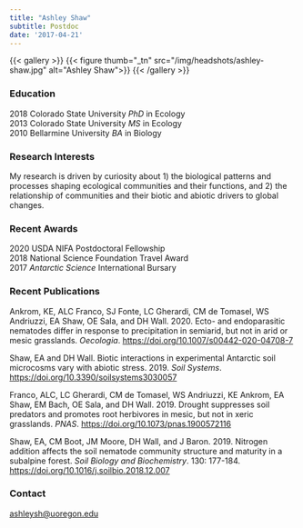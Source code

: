 ```yaml
---
title: "Ashley Shaw"
subtitle: Postdoc 
date: '2017-04-21'
---
```



{{< gallery >}}
  {{< figure thumb="_tn" src="/img/headshots/ashley-shaw.jpg" alt="Ashley Shaw">}}
{{< /gallery >}} 

<!--more-->
### Education
2018 Colorado State University _PhD_ in Ecology  
2013 Colorado State University _MS_ in Ecology  
2010 Bellarmine University _BA_ in Biology  

### Research Interests
My research is driven by curiosity about 1) the biological patterns and processes shaping ecological communities and their functions, and 2) the relationship of communities and their biotic and abiotic drivers to global changes.  

### Recent Awards
2020 USDA NIFA Postdoctoral Fellowship  
2018 National Science Foundation Travel Award   
2017 _Antarctic Science_ International Bursary  

### Recent Publications
Ankrom, KE, ALC Franco, SJ Fonte, LC Gherardi, CM de Tomasel, WS Andriuzzi, EA Shaw, OE Sala, and DH Wall. 2020. Ecto- and endoparasitic nematodes differ in response to precipitation in semiarid, but not in arid or mesic grasslands. _Oecologia_. https://doi.org/10.1007/s00442-020-04708-7

Shaw, EA and DH Wall. Biotic interactions in experimental Antarctic soil microcosms vary with abiotic stress. 2019. _Soil Systems_. https://doi.org/10.3390/soilsystems3030057

Franco, ALC, LC Gherardi, CM de Tomasel, WS Andriuzzi, KE Ankrom, EA Shaw, EM Bach, OE Sala, and DH Wall. 2019. Drought suppresses soil predators and promotes root herbivores in mesic, but not in xeric grasslands. _PNAS_. https://doi.org/10.1073/pnas.1900572116

Shaw, EA, CM Boot, JM Moore, DH Wall, and J Baron. 2019. Nitrogen addition affects the soil nematode community structure and maturity in a subalpine forest. _Soil Biology and Biochemistry_. 130: 177-184. https://doi.org/10.1016/j.soilbio.2018.12.007

### Contact
ashleysh@uoregon.edu

